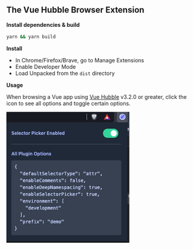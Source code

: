 ## The Vue Hubble Browser Extension

**Install dependencies & build**

```bash
yarn && yarn build
```

**Install**

- In Chrome/Firefox/Brave, go to Manage Extensions
- Enable Developer Mode
- Load Unpacked from the `dist` directory

**Usage**

When browsing a Vue app using [Vue Hubble](https://crishellco.github.io/vue-hubble/) v3.2.0 or greater, click the icon to see all options and toggle certain options.

![Popup](popup.png)

